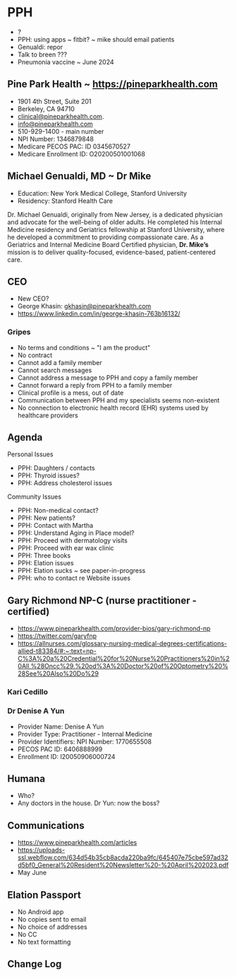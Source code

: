 # PPH

* ?
* PPH: using apps ~ fitbit? ~ mike should email patients
* Genualdi: repor
* Talk to breen ???
* Pneumonia vaccine ~ June 2024

## Pine Park Health ~ <a href="https://pineparkhealth.com">https://pineparkhealth.com</a>

* 1901 4th Street, Suite 201
* Berkeley, CA 94710
* clinical@pineparkhealth.com.
* <a href="mailto:info@pineparkhealth.com">info@pineparkhealth.com</a>
* 510-929-1400 - main number
* NPI Number: 1346879848
* Medicare PECOS PAC: ID 0345670527
* Medicare Enrollment ID: O20200501001068

## Michael Genualdi, MD ~ Dr Mike

* Education: New York Medical College, Stanford University
* Residency: Stanford Health Care

Dr. Michael Genualdi, originally from New Jersey, is a dedicated physician and advocate for the well-being of older adults. He completed his Internal Medicine residency and Geriatrics fellowship at Stanford University, where he developed a commitment to providing compassionate care. As a Geriatrics and Internal Medicine Board Certified physician, **Dr. Mike’s** mission is to deliver quality-focused, evidence-based, patient-centered care.
## CEO

* New CEO?
* George Khasin: <a href="mailto:gkhasin@pineparkhealth.com">gkhasin@pineparkhealth.com</a>
* <a href="https://www.linkedin.com/in/george-khasin-763b16132/">https://www.linkedin.com/in/george-khasin-763b16132/</a>

### Gripes

* No terms and conditions ~ "I am the product"
* No contract
* Cannot add a family member
* Cannot search messages
* Cannot address a message to PPH and copy a family member
* Cannot forward a reply from PPH to a family member
* Clinical profile is a mess, out of date
* Communication between PPH and my specialists seems non-existent
* No connection to electronic health record (EHR) systems used by healthcare providers

## Agenda

Personal Issues

* PPH: Daughters / contacts
* PPH: Thyroid issues?
* PPH: Address cholesterol issues

Community Issues

* PPH: Non-medical contact?
* PPH: New patients?
* PPH: Contact with Martha
* PPH: Understand Aging in Place model?
* PPH: Proceed with dermatology visits
* PPH: Proceed with ear wax clinic
* PPH: Three books
* PPH: Elation issues
* PPH: Elation sucks ~ see paper-in-progress
* PPH: who to contact re Website issues

## Gary Richmond NP-C (nurse practitioner - certified)

* <a href="https://www.pineparkhealth.com/provider-bios/gary-richmond-np">https://www.pineparkhealth.com/provider-bios/gary-richmond-np</a>
* <a href="https://twitter.com/garyfnp">https://twitter.com/garyfnp</a>
* <a href="https://allnurses.com/glossary-nursing-medical-degrees-certifications-allied-t83384/#:~:text=np-C%3A%20a%20Credential%20for%20Nurse%20Practitioners%20in%20All,%28Oncc%29.%20od%3A%20Doctor%20of%20Optometry%20%28See%20Also%20Do%29">https://allnurses.com/glossary-nursing-medical-degrees-certifications-allied-t83384/#:~:text=np-C%3A%20a%20Credential%20for%20Nurse%20Practitioners%20in%20All,%28Oncc%29.%20od%3A%20Doctor%20of%20Optometry%20%28See%20Also%20Do%29</a>

### Kari Cedillo

### Dr Denise A Yun

* Provider Name: Denise A Yun
* Provider Type: Practitioner - Internal Medicine
* Provider Identifiers: NPI Number: 1770655508
* PECOS PAC ID: 6406888999
* Enrollment ID: I20050906000724

## Humana

* Who?
* Any doctors in the house. Dr Yun: now the boss?

## Communications

* <a href="https://www.pineparkhealth.com/articles">https://www.pineparkhealth.com/articles</a>
* <a href="https://uploads-ssl.webflow.com/634d54b35cb8acda220ba9fc/645407e75cbe597ad32d5bf0_General%20Resident%20Newsletter%20-%20April%202023.pdf">https://uploads-ssl.webflow.com/634d54b35cb8acda220ba9fc/645407e75cbe597ad32d5bf0_General%20Resident%20Newsletter%20-%20April%202023.pdf</a>
* May June

## Elation Passport

* No Android app
* No copies sent to email
* No choice of addresses
* No CC
* No text formatting

## Change Log